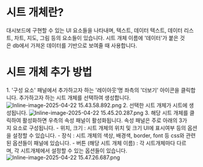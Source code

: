 # 시트 개체란?

대시보드에 구현할 수 있는 UI 요소들을 나타내며,
텍스트, 데이터 텍스트, 데이터 리스트, 차트, 지도, 그림 등의 요소들이 있습니다.
시트 개체 이름에 '데이터'가 붙은 것은 db에서 가져온 데이터를 기반으로 보여줄 때 사용합니다.

# 시트 개체 추가 방법

1. '구성 요소' 패널에서 추가하고자 하는 '레이아웃'명 좌측의 '더보기' 아이콘을 클릭합니다. 추가하고자 하는 시트 개체를 선택하여 생성합니다.
![Inline-image-2025-04-22 15.43.58.892.png](https://innowireless.dooray.com/wikis/3721907557634347007/files/4051699771218581768)
2. 선택한 시트 개체가 시트에 생성됩니다.
![Inline-image-2025-04-22 15.45.20.287.png](https://innowireless.dooray.com/wikis/3721907557634347007/files/4051700453829258931)
3. 해당 시트 개체를 클릭하여 활성화하면 우측의 속성 패널이 활성화됩니다. 속성 패널은 주로 아래의 3가지 요소로 구성됩니다.
- 위치, 크기 : 시트 개체의 위치 및 크기 UI에 표시여부 등의 옵션을 설정할 수 있습니다.
- 장식 : 시트 개체의 색상, 배경색, border, font 등 css와 관련된 옵션들이 패널에 있습니다.
- 버튼 (해당 시트 개체 이름) : 각 시트개체마다 다르며, 각 시트개체에서 설정할 수 있는 옵션들이 있습니다.
![Inline-image-2025-04-22 15.47.26.687.png](https://innowireless.dooray.com/wikis/3721907557634347007/files/4051701514050126375)
